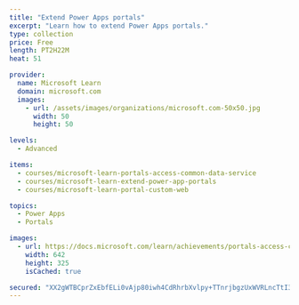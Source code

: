 ```yaml
---
title: "Extend Power Apps portals"
excerpt: "Learn how to extend Power Apps portals."
type: collection
price: Free
length: PT2H22M
heat: 51

provider:
  name: Microsoft Learn
  domain: microsoft.com
  images:
    - url: /assets/images/organizations/microsoft.com-50x50.jpg
      width: 50
      height: 50

levels:
  - Advanced

items:
  - courses/microsoft-learn-portals-access-common-data-service
  - courses/microsoft-learn-extend-power-app-portals
  - courses/microsoft-learn-portal-custom-web

topics:
  - Power Apps
  - Portals

images:
  - url: https://docs.microsoft.com/learn/achievements/portals-access-common-data-service-social.png
    width: 642
    height: 325
    isCached: true

secured: "XX2gWTBCprZxEbfELi0vAjp80iwh4CdRhrbXvlpy+TTnrjbgzUxWVRLncTtI3yyAT3MaiHhfXee2vCjE/7pMI5rb6CVaB0vDgTUXWY7Cp9phsLg2qRJDjAFJ2cUVUPZQdet3NPD7SeF97hFTFWTpjhP10h3YFrxJkOV4knhM8PC3rOC1MG2Obi7elZIsRndAYnEWfR3gUATzv3yrDLXKwrWheH20IuXc9QbF2+C0ne9mCSj83PWELuTPgWDfIUU5temG0knBMYu1DLazwCmEEypI5PDcsajKjtqCqtYO55eyrMuEEC0F0b/yuP4StbCM3snRXV6CrcsH8LW2izI/LAqXL5OZGbBSd5U+w3RGtAA=;88Y4gepVPfTyss0IncUu9g=="
---
```


